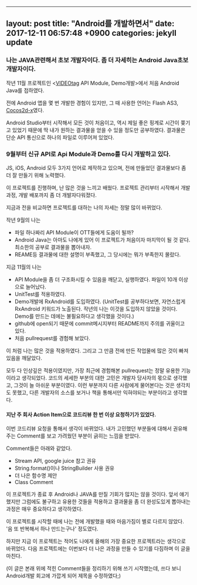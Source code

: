 
---
layout: post
title:  "Android를 개발하면서"
date:   2017-12-11 06:57:48 +0900
categories: jekyll update
---

### 나는 JAVA관련해서 초보 개발자이다. 좀 더 자세히는 Android Java초보 개발자이다. 

작년 11월 프로젝트인 <[VIDEOtag](http://video-tag.kr/login) API Module, Demo개발>에서 처음 Android Java를 접하였다. 

전에 Android 앱을 몇 번 개발한 경험이 있지만, 그 때 사용한 언어는 Flash AS3, [Cocos2d-x](http://www.cocos2d-x.org/)였다.

Android Studio부터 시작해서 모든 것이 처음이고, 역시 제일 좋은 핑계로 시간이 쫒기고 있었기 때문에 딱 내가 원하는 결과물을 얻을 수 있을 정도만 공부하였다. 결과물은 단순 API 통신으로 하나의 파일로 이루어져 있었다.

### 9월부터 신규 API로 Api Module과 Demo를 다시 개발하고 있다.

JS, iOS, Android 모두 3가지 언어로 제작하고 있으며, 전에 만들었던 결과물보다 좀 더 잘 만들기 위해 노력했다.

이 프로젝트를 진행하며, 난 많은 것을 느끼고 배웠다. 프로젝트 관리부터 시작해서 개발 과정, 개발 배포까지 좀 더 개발자다워졌다. 

지금과 전을 비교하면 프로젝트를 대하는 나의 자세는 정말 많이 바뀌었다.

작년 9월의 나는
* 파일 하나짜리 API Module이 OTT들에게 도움이 될까?
* Android Java는 아마도 나에게 있어 이 프로젝트가 처음이자 마지막이 될 것 같다. 최소한의 공부로 결과물을 뽑아내자.
* REAME등 결과물에 대한 설명이 부족했고, 그 당시에는 뭐가 부족한지 몰랐다.

지금 11월의 나는
* API Module을 좀 더 구조화시킬 수 있음을 깨닫고, 실행하였다. 파일이 10개 이상으로 늘어났다.
* UnitTest를 적용하였다.
* Demo개발에 RxAndroid를 도입하였다. (UnitTest를 공부하다보면, 자연스럽게 RxAndroid 키워드가 노출된다. 작년의 나는 이것을 도입하지 않았을 것이다. Demo를 만드는 데에는 불필요하다고 생각했을 것이다.)
* github에 open되기 때문에 commit메시지부터 README까지 주의를 귀울이고 있다.
* 처음 pullrequest를 경험해 보았다.

이 처럼 나는 많은 것을 적용하였다. 그리고 그 만큼 전에 만든 작업물에 많은 것이 빠져있음을 깨달았다.

모두 다 인상깊은 적용이였지만, 가장 최근에 경험해본 pullrequest는 정말 유용한 기능이라고 생각되었다. 코드의 세세한 부분의 대한 고민은 개발자 당사자의 몫으로 생각했고, 그것이 늘 아쉬운 부분이였다. 이런 부분까지 다른 사람에게 물어본다는 것은 생각치도 못했고, 다른 개발자의 소스를 보거나 책을 통해서만 익혀야되는 부분이라고 생각했다.

#### 지난 주 회사 Action Item으로 코드리뷰 한 번 이상 요청하기가 있었다.

이번 코드리뷰 요청을 통해서 생각이 바뀌었다. 내가 고민했던 부분들에 대해서 권유해주는 Comment를 보고 가려웠던 부분이 긁히는 느낌을 받았다.

Comment들은 아래와 같았다.
* Stream API, google juice 참고 권유
* String.format()이나 StringBuilder 사용 권유
* 더 나은 함수명 제안
* Class Comment

이 프로젝트가 종료 후 Android나 JAVA를 만질 기회가 많지는 않을 것이다. 앞서 얘기했지만 그럼에도 불구하고 유용한 것들을 적용하고 결과물을 좀 더 완성도있게 뽑아내는 과정은 매우 중요하다고 생각하였다.

이 프로젝트를 시작할 때에 나는 전에 개발했을 때와 마음가짐이 별로 다르지 않았다. 
'음 또 반복해서 하나 만드는구나' 정도였다.

하지만 지금 이 프로젝트는 적어도 나에게 올해의 가장 중요한 프로젝트라는 생각으로 바뀌었다. 다음 프로젝트에는 이번보다 더 나은 과정을 만들 수 있기를 다짐하며 이 글을 마친다.

(이 글은 본래 위에 적힌 Comment들을 정리하기 위해 쓰기 시작했는데, 쓰다 보니 Android개발 회고에 가깝게 되어 제목을 수정하였다;)

